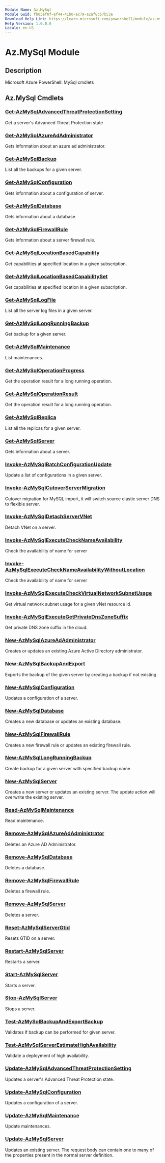 ```yaml
---
Module Name: Az.MySql
Module Guid: fb03ef0f-ef44-41b0-ac79-a2af8c57b53e
Download Help Link: https://learn.microsoft.com/powershell/module/az.mysql
Help Version: 1.0.0.0
Locale: en-US
---
```


# Az.MySql Module
## Description
Microsoft Azure PowerShell: MySql cmdlets

## Az.MySql Cmdlets
### [Get-AzMySqlAdvancedThreatProtectionSetting](Get-AzMySqlAdvancedThreatProtectionSetting.md)
Get a server's Advanced Threat Protection state

### [Get-AzMySqlAzureAdAdministrator](Get-AzMySqlAzureAdAdministrator.md)
Gets information about an azure ad administrator.

### [Get-AzMySqlBackup](Get-AzMySqlBackup.md)
List all the backups for a given server.

### [Get-AzMySqlConfiguration](Get-AzMySqlConfiguration.md)
Gets information about a configuration of server.

### [Get-AzMySqlDatabase](Get-AzMySqlDatabase.md)
Gets information about a database.

### [Get-AzMySqlFirewallRule](Get-AzMySqlFirewallRule.md)
Gets information about a server firewall rule.

### [Get-AzMySqlLocationBasedCapability](Get-AzMySqlLocationBasedCapability.md)
Get capabilities at specified location in a given subscription.

### [Get-AzMySqlLocationBasedCapabilitySet](Get-AzMySqlLocationBasedCapabilitySet.md)
Get capabilities at specified location in a given subscription.

### [Get-AzMySqlLogFile](Get-AzMySqlLogFile.md)
List all the server log files in a given server.

### [Get-AzMySqlLongRunningBackup](Get-AzMySqlLongRunningBackup.md)
Get backup for a given server.

### [Get-AzMySqlMaintenance](Get-AzMySqlMaintenance.md)
List maintenances.

### [Get-AzMySqlOperationProgress](Get-AzMySqlOperationProgress.md)
Get the operation result for a long running operation.

### [Get-AzMySqlOperationResult](Get-AzMySqlOperationResult.md)
Get the operation result for a long running operation.

### [Get-AzMySqlReplica](Get-AzMySqlReplica.md)
List all the replicas for a given server.

### [Get-AzMySqlServer](Get-AzMySqlServer.md)
Gets information about a server.

### [Invoke-AzMySqlBatchConfigurationUpdate](Invoke-AzMySqlBatchConfigurationUpdate.md)
Update a list of configurations in a given server.

### [Invoke-AzMySqlCutoverServerMigration](Invoke-AzMySqlCutoverServerMigration.md)
Cutover migration for MySQL import, it will switch source elastic server DNS to flexible server.

### [Invoke-AzMySqlDetachServerVNet](Invoke-AzMySqlDetachServerVNet.md)
Detach VNet on a server.

### [Invoke-AzMySqlExecuteCheckNameAvailability](Invoke-AzMySqlExecuteCheckNameAvailability.md)
Check the availability of name for server

### [Invoke-AzMySqlExecuteCheckNameAvailabilityWithoutLocation](Invoke-AzMySqlExecuteCheckNameAvailabilityWithoutLocation.md)
Check the availability of name for server

### [Invoke-AzMySqlExecuteCheckVirtualNetworkSubnetUsage](Invoke-AzMySqlExecuteCheckVirtualNetworkSubnetUsage.md)
Get virtual network subnet usage for a given vNet resource id.

### [Invoke-AzMySqlExecuteGetPrivateDnsZoneSuffix](Invoke-AzMySqlExecuteGetPrivateDnsZoneSuffix.md)
Get private DNS zone suffix in the cloud.

### [New-AzMySqlAzureAdAdministrator](New-AzMySqlAzureAdAdministrator.md)
Creates or updates an existing Azure Active Directory administrator.

### [New-AzMySqlBackupAndExport](New-AzMySqlBackupAndExport.md)
Exports the backup of the given server by creating a backup if not existing.

### [New-AzMySqlConfiguration](New-AzMySqlConfiguration.md)
Updates a configuration of a server.

### [New-AzMySqlDatabase](New-AzMySqlDatabase.md)
Creates a new database or updates an existing database.

### [New-AzMySqlFirewallRule](New-AzMySqlFirewallRule.md)
Creates a new firewall rule or updates an existing firewall rule.

### [New-AzMySqlLongRunningBackup](New-AzMySqlLongRunningBackup.md)
Create backup for a given server with specified backup name.

### [New-AzMySqlServer](New-AzMySqlServer.md)
Creates a new server or updates an existing server.
The update action will overwrite the existing server.

### [Read-AzMySqlMaintenance](Read-AzMySqlMaintenance.md)
Read maintenance.

### [Remove-AzMySqlAzureAdAdministrator](Remove-AzMySqlAzureAdAdministrator.md)
Deletes an Azure AD Administrator.

### [Remove-AzMySqlDatabase](Remove-AzMySqlDatabase.md)
Deletes a database.

### [Remove-AzMySqlFirewallRule](Remove-AzMySqlFirewallRule.md)
Deletes a firewall rule.

### [Remove-AzMySqlServer](Remove-AzMySqlServer.md)
Deletes a server.

### [Reset-AzMySqlServerGtid](Reset-AzMySqlServerGtid.md)
Resets GTID on a server.

### [Restart-AzMySqlServer](Restart-AzMySqlServer.md)
Restarts a server.

### [Start-AzMySqlServer](Start-AzMySqlServer.md)
Starts a server.

### [Stop-AzMySqlServer](Stop-AzMySqlServer.md)
Stops a server.

### [Test-AzMySqlBackupAndExportBackup](Test-AzMySqlBackupAndExportBackup.md)
Validates if backup can be performed for given server.

### [Test-AzMySqlServerEstimateHighAvailability](Test-AzMySqlServerEstimateHighAvailability.md)
Validate a deployment of high availability.

### [Update-AzMySqlAdvancedThreatProtectionSetting](Update-AzMySqlAdvancedThreatProtectionSetting.md)
Updates a server's Advanced Threat Protection state.

### [Update-AzMySqlConfiguration](Update-AzMySqlConfiguration.md)
Updates a configuration of a server.

### [Update-AzMySqlMaintenance](Update-AzMySqlMaintenance.md)
Update maintenances.

### [Update-AzMySqlServer](Update-AzMySqlServer.md)
Updates an existing server.
The request body can contain one to many of the properties present in the normal server definition.

